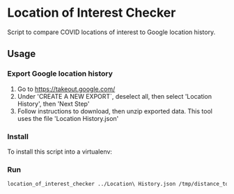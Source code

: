 # Location of Interest Checker

Script to compare COVID locations of interest to Google location history.

## Usage

### Export Google location history

1) Go to https://takeout.google.com/
2) Under 'CREATE A NEW EXPORT`, deselect all, then select 'Location History', then 'Next Step'
3) Follow instructions to download, then unzip exported data. This tool uses the file 'Location History.json'

### Install

To install this script into a virtualenv:



### Run 

```bash
location_of_interest_checker ../Location\ History.json /tmp/distance_to_locations.csv
```